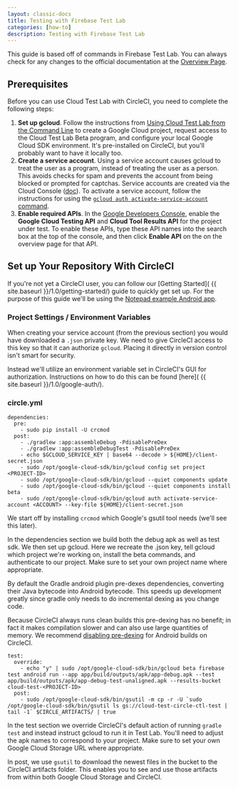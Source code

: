 ```yaml
---
layout: classic-docs
title: Testing with Firebase Test Lab
categories: [how-to]
description: Testing with Firebase Test Lab
---
```


This guide is based off of commands in Firebase Test Lab. 
You can always check for any changes to the official documentation at
the [Overview Page](https://firebase.google.com/docs/test-lab/overview).

## Prerequisites
Before you can use Cloud Test Lab with CircleCI, you need to complete the
following steps:

1. **Set up gcloud**. Follow the instructions from
[Using Cloud Test Lab from the Command Line](https://developers.google.com/cloud-test-lab/command-line)
to create a Google Cloud project, request access to the Cloud Test Lab Beta
program, and configure your local Google Cloud SDK environment. It's pre-installed on CircleCI, but you'll probably want to have it locally too.
1. **Create a service account**. Using a service account causes gcloud to treat the user as a program, instead of treating the user as a person. This avoids checks for spam and prevents the account from being blocked or prompted for captchas. Service accounts are created via the Cloud Console ([doc](https://cloud.google.com/iam/docs/service-accounts)). To activate a service account, follow the instructions for using the
[`gcloud auth activate-service-account` command](https://cloud.google.com/sdk/gcloud/reference/auth/activate-service-account).
1. **Enable required APIs**. In the
[Google Developers Console](https://console.developers.google.com/), enable the
**Google Cloud Testing API** and **Cloud Tool Results API** for the project under test. To enable these
APIs, type these API names into the search box at the top of the console, and
then click **Enable API** on the on the overview page for that API.

## Set up Your Repository With CircleCI
If you're not yet a CircleCI user, you can follow our
[Getting Started]( {{ site.baseurl }}/1.0/getting-started/) guide to quickly
get set up. For the purpose of this guide we'll be using the [Notepad example
Android app](https://github.com/circleci/android-cloud-test-lab).

### Project Settings / Environment Variables
When creating your service account (from the previous section) you would have
downloaded a `.json` private key. We need to give CircleCI access to this key so
that it can authorize `gcloud`. Placing it directly in version control isn't
smart for security.

Instead we'll utilize an environment variable set in CircleCI's GUI for
authorization. Instructions on how to do this can be found
[here]( {{ site.baseurl }}/1.0/google-auth/).

### circle.yml

```
dependencies:
  pre:
    - sudo pip install -U crcmod
  post:
    - ./gradlew :app:assembleDebug -PdisablePreDex
    - ./gradlew :app:assembleDebugTest -PdisablePreDex
    - echo $GCLOUD_SERVICE_KEY | base64 --decode > ${HOME}/client-secret.json
    - sudo /opt/google-cloud-sdk/bin/gcloud config set project <PROJECT-ID>
    - sudo /opt/google-cloud-sdk/bin/gcloud --quiet components update
    - sudo /opt/google-cloud-sdk/bin/gcloud --quiet components install beta
    - sudo /opt/google-cloud-sdk/bin/gcloud auth activate-service-account <ACCOUNT> --key-file ${HOME}/client-secret.json
```
We start off by installing `crcmod` which Google's gsutil tool needs (we'll see
this later).

In the dependencies section we build both the debug apk as well as test sdk. We
then set up gcloud. Here we recreate the .json key, tell gcloud which project
we're working on, install the beta commands, and authenticate to our project.
Make sure to set your own project name where appropriate.

By default the Gradle android plugin pre-dexes dependencies,
converting their Java bytecode into Android bytecode. This speeds up
development greatly since gradle only needs to do incremental dexing
as you change code.

Because CircleCI always runs clean builds this pre-dexing has no
benefit; in fact it makes compilation slower and can also use large
quantities of memory.  We recommend
[disabling pre-dexing][disable-pre-dexing] for Android builds on
CircleCI.

[disable-pre-dexing]: http://www.littlerobots.nl/blog/disable-android-pre-dexing-on-ci-builds/

```
test:
  override:
    - echo "y" | sudo /opt/google-cloud-sdk/bin/gcloud beta firebase test android run --app app/build/outputs/apk/app-debug.apk --test app/build/outputs/apk/app-debug-test-unaligned.apk --results-bucket cloud-test-<PROJECT-ID>
  post:
    - sudo /opt/google-cloud-sdk/bin/gsutil -m cp -r -U `sudo /opt/google-cloud-sdk/bin/gsutil ls gs://cloud-test-circle-ctl-test | tail -1` $CIRCLE_ARTIFACTS/ | true
```

In the test section we override CircleCI's default action of running
`gradle test` and instead instruct gcloud to run it in Test Lab. You'll need to
adjust the apk names to correspond to your project.
Make sure to set your own Google Cloud Storage URL where appropriate.

In post, we use `gsutil` to download the newest files in the bucket to the
CircleCI artifacts folder. This enables you to see and use those artifacts from
within both Google Cloud Storage and CircleCI.
